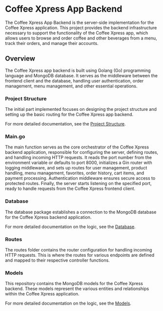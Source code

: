 # Coffee Xpress App Backend
The Coffee Xpress App Backend is the server-side implementation for the Coffee Xpress application. This project provides the backend infrastructure necessary to support the functionality of the Coffee Xpress app, which allows users to browse and order coffee and other beverages from a menu, track their orders, and manage their accounts.

## Overview
The Coffee Xpress app backend is built using Golang (Go) programming language and MongoDB database. It serves as the middleware between the frontend client and the database, handling user authentication, order management, menu management, and other essential operations.

### Project Structure
The initial part implemented focuses on designing the project structure and setting up the basic routing for the Coffee Xpress app backend.

For more detailed documentation, see the [Project Structure](./Readme/ProjectStructure.md).

### Main.go
The main function serves as the core orchestrator of the Coffee Xpress backend application, responsible for configuring the server, defining routes, and handling incoming HTTP requests. It reads the port number from the environment variable or defaults to port 8000, initializes a Gin router with logging middleware, and sets up routes for user management, product handling, menu management, favorites, order history, cart items, and payment processing. Authentication middleware ensures secure access to protected routes. Finally, the server starts listening on the specified port, ready to handle requests from the Coffee Xpress frontend client.

### Database
The database package establishes a connection to the MongoDB database for the Coffee Xpress backend application. 

For more detailed documentation on the logic, see the [Database](./Readme/Database.md).

### Routes
The routes folder contains the router configuration for handling incoming HTTP requests. This is where the routes for various endpoints are defined and mapped to their respective controller functions.

### Models
This repository contains the MongoDB models for the Coffee Xpress backend. These models represent the various entities and relationships within the Coffee Xpress application.

For more detailed documentation on the logic, see the [Models](./Readme/Models.md).
